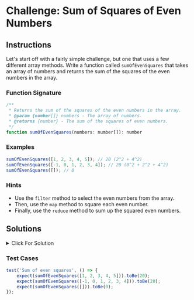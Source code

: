 # Challenge: Sum of Squares of Even Numbers

## Instructions

Let's start off with a fairly simple challenge, but one that uses a few different array methods. Write a function called `sumOfEvenSquares` that takes an array of numbers and returns the sum of the squares of the even numbers in the array.

### Function Signature

```js
/**
 * Returns the sum of the squares of the even numbers in the array.
 * @param {number[]} numbers - The array of numbers.
 * @returns {number} - The sum of the squares of even numbers.
 */
function sumOfEvenSquares(numbers: number[]): number
```

### Examples

```js
sumOfEvenSquares([1, 2, 3, 4, 5]); // 20 (2^2 + 4^2)
sumOfEvenSquares([-1, 0, 1, 2, 3, 4]); // 20 (0^2 + 2^2 + 4^2)
sumOfEvenSquares([]); // 0
```

### Hints

-   Use the `filter` method to select the even numbers from the array.
-   Then, use the `map` method to square each even number.
-   Finally, use the `reduce` method to sum up the squared even numbers.

## Solutions

<details>
  <summary>Click For Solution</summary>

```js
function sumOfEvenSquares(numbers) {
    const evenSquares = numbers.filter((num) => num % 2 === 0).map((num) => num ** 2);

    return evenSquares.reduce((sum, square) => sum + square, 0);
}
```

### Explanation

You can format this so many different ways. This is just one example.

-   Create a variable called `evenSquares` and set it equal to the result of calling the `filter` method on the `numbers` array and then calling the `map` method on the result of that.

-   For the `filter` method, pass in a callback function that takes in a number and returns `true` if the number is even and `false` otherwise. We used the modulo operator (`%`) to check if the number is even.

-   For the `map` method, pass in a callback function that takes in a number and returns the square of that number. Now we have an array of the squares of the even numbers.

-   Finally, call the `reduce` method on the `evenSquares` array and pass in a callback function that takes in a sum and a square and returns the sum plus the square. We set the initial value of the sum to `0`.

We could even shorten this by chaining the methods together and using an arrow function:

```js
const sumOfEvenSquares = (numbers) =>
    numbers
        .filter((num) => num % 2 === 0)
        .map((num) => num ** 2)
        .reduce((sum, square) => sum + square, 0);
```

</details>

### Test Cases

```js
test('Sum of even squares', () => {
    expect(sumOfEvenSquares([1, 2, 3, 4, 5])).toBe(20);
    expect(sumOfEvenSquares([-1, 0, 1, 2, 3, 4])).toBe(20);
    expect(sumOfEvenSquares([])).toBe(0);
});
```
